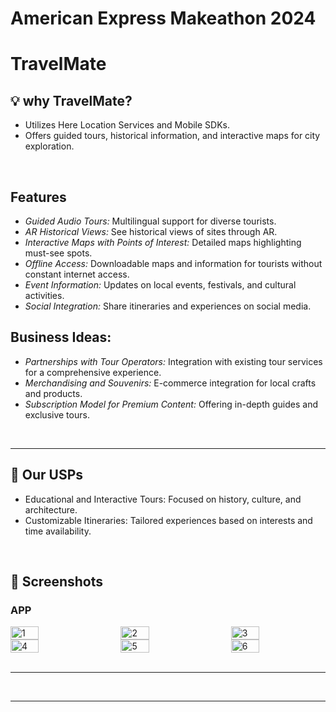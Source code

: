 # American Express Makeathon 2024
# TravelMate


## 💡️ **why TravelMate?**


- Utilizes Here Location Services and Mobile SDKs.
- Offers guided tours, historical information, and interactive maps for city exploration.

<br />

##  **Features**
- *Guided Audio Tours:* Multilingual support for diverse tourists.
- *AR Historical Views:* See historical views of sites through AR.
- *Interactive Maps with Points of Interest:* Detailed maps highlighting must-see spots.
- *Offline Access:* Downloadable maps and information for tourists without constant internet access.
- *Event Information:* Updates on local events, festivals, and cultural activities.
- *Social Integration:* Share itineraries and experiences on social media.

## **Business Ideas:**
- *Partnerships with Tour Operators:* Integration with existing tour services for a comprehensive experience.
- *Merchandising and Souvenirs:* E-commerce integration for local crafts and products.
- *Subscription Model for Premium Content:* Offering in-depth guides and exclusive tours.

<br />

---

## 🌟️ **Our USPs**

- Educational and Interactive Tours: Focused on history, culture, and architecture.
- Customizable Itineraries: Tailored experiences based on interests and time availability.

<br />


## 📸️ **Screenshots**

### APP

<!-- First Row -->
<div style="display: flex; justify-content: space-between;">
    <img src="https://github.com/dishantzaveri/djcsi_EnemiesOfSyntax/assets/80118978/04431733-8c31-4682-b3b6-02dc31bed98a" alt="1" width="30%">
    <img src="https://github.com/dishantzaveri/djcsi_EnemiesOfSyntax/assets/80118978/35aa65e9-73f7-4f08-a266-09ff7165f5a5" alt="2" width="30%">
    <img src="https://github.com/dishantzaveri/djcsi_EnemiesOfSyntax/assets/80118978/7db7981e-cf91-4c9d-8e2b-f285e969b26c" alt="3" width="30%">
</div>

<!-- Second Row -->
<div style="display: flex; justify-content: space-between;">
    <img src="https://github.com/dishantzaveri/djcsi_EnemiesOfSyntax/assets/80118978/18e519e3-4868-4083-bffb-3ba96388bfa8" alt="4" width="30%">
    <img src="https://github.com/dishantzaveri/djcsi_EnemiesOfSyntax/assets/80118978/7681f750-b923-42b1-829d-1fe5cb5c37b5" alt="5" width="30%">
    <img src="https://github.com/dishantzaveri/djcsi_EnemiesOfSyntax/assets/80118978/ed0e2619-5a09-44ed-aec5-666e86de7455" alt="6" width="30%">
</div>



<br />





---

<br />

---

